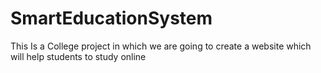 # SmartEducationSystem
This Is a College project in which we are going to create a website which will help students to study online
